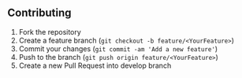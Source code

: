 ## Contributing

1. Fork the repository
2. Create a feature branch (`git checkout -b feature/<YourFeature>`)
3. Commit your changes (`git commit -am 'Add a new feature'`)
4. Push to the branch (`git push origin feature/<YourFeature>`)
5. Create a new Pull Request into develop branch